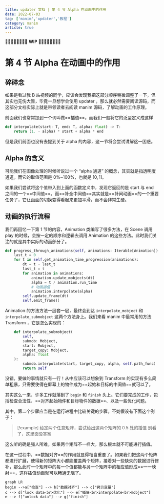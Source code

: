 ```yaml
---
title: updater 文档 | 第 4 节 Alpha 在动画中的作用
date: 2022-07-03
tag: ['manim','updater','教程']
category: manim
article: true
---
```


🚧🚧🚧🚧🚧🚧🚧🚧 **WIP** 🚧🚧🚧🚧🚧🚧🚧🚧

# 第 4 节 Alpha 在动画中的作用

## 碎碎念

如果是看过我 B 站视频的同学，应该会发现我把这部分顺序稍微调整了一下，但其实也无伤大雅，毕竟一旦想学会使用 updater ，那么就必然需要阅读源码，而这部分文档实际上就是带领读者去阅读 manim 源码，了解动画的工作原理。

前面我们也常常提到一个词叫做==插值==，而我们一般将它的泛型定义成这样

```python
def interpolate(start: T, end: T, alpha: float) -> T:
    return (1. - alpha) * start + alpha * end
```

但是我们前面也没有去提到关于 alpha 的内容，这一节将会尝试讲解这一困惑。

## Alpha 的含义

可能我们在图像处理的时候听说过一个 “alpha 通道” 的概念，其实就是指透明度通道。而它的取值范围是 0%~100%，也就是 $[0,1]$。

如果我们尝试将这个值带入到上面的函数定义中，发现它返回的是 start 与 end 之间的一个==中间值==。而==补全中间值==其实就是==补间动画==的一个重要任务了，它让画面的切换变得看起来更加平滑，而不会非常生硬。

## 动画的执行流程

我们再回忆一下第 1 节的内容，Animation 类编写了很多方法，在 Scene 调用 play 的时候，会按一定的顺序和逻辑去调用 Animation 的这些方法。此时我们关注的就是其中实际的动画部分了。

```python {8-10}
def progress_through_animations(self, animations: Iterable[Animation]) -> None:
    last_t = 0
    for t in self.get_animation_time_progression(animations):
        dt = t - last_t
        last_t = t
        for animation in animations:
            animation.update_mobjects(dt)
            alpha = t / animation.run_time
            # 动画插值
            animation.interpolate(alpha)
        self.update_frame(dt)
        self.emit_frame()
```

Animation 的方法方法一层套一层，最终会到达 `interpolate_mobject` 和 `interpolate_submobject` 这两个方法身上。我们来看 manim 中最常用的方法 Transform ，它是怎么实现的：

```python {8}
    def interpolate_submobject(
        self,
        submob: Mobject,
        start: Mobject,
        target_copy: Mobject,
        alpha: float
    ):
        submob.interpolate(start, target_copy, alpha, self.path_func)
        return self
```

没错，要做的事情就只有一行！从中应该可以想象到 Transform 的实现有多么简单粗暴，只需要使得在屏幕上的物件成为==起始和目标的中间值==就可以了。

其实这么一来，许多工作就落到了 `begin` 和 `finish` 头上。它们要完成的工作，包括检查合法性、==对齐起始物件和目标物件的数据==、以及一些优化问题。

其中，第二个步骤应当是在运行进程中比较关键的步骤。不妨假设有下面这个例子：

>[!example] 给定两个任意矩阵，尝试给出这两个矩阵的 0.5 处的插值
>别看了，这里面没答案

这么听的确是强人所难，如果两个矩阵不一样大，那么根本就不可能进行插值。

在这一过程中，==数据对齐==的作用就显得相当重要了。如果我们把这两个矩阵都进行扩展，使得新的矩阵大小都能覆盖两个矩阵，接着对一些缺失的数据进行修补，那么此时一个矩阵中的每一个值都能与另一个矩阵中的相应值形成==一一映射==，这样插值动画就可以畅通无阻了。

```mermaid
graph LR
begin -->a["检查"] --> b["数据对齐"] --> c["拷贝变量"] 
c --> d["lock data<br>优化"] --> e["插值<br>interpolate<br>mobject"]
e --> f["unlock data"] --> g["finish"]
```


